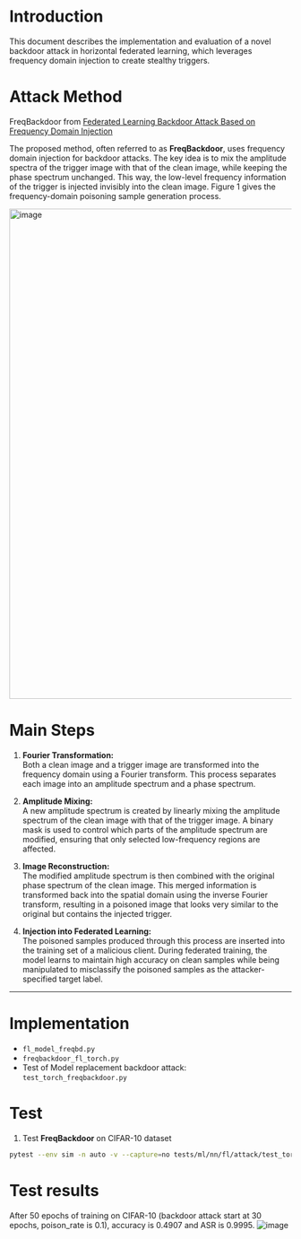 # Introduction

This document describes the implementation and evaluation of a novel backdoor attack in horizontal federated learning, which leverages frequency domain injection to create stealthy triggers.

# Attack Method

FreqBackdoor from [Federated Learning Backdoor Attack Based on Frequency Domain Injection](https://www.mdpi.com/1099-4300/26/2/164/pdf)

The proposed method, often referred to as **FreqBackdoor**, uses frequency domain injection for backdoor attacks. The key idea is to mix the amplitude spectra of the trigger image with that of the clean image, while keeping the phase spectrum unchanged. This way, the low-level frequency information of the trigger is injected invisibly into the clean image. Figure 1 gives the frequency-domain poisoning sample generation process.

<img width="874" alt="image" src="https://github.com/user-attachments/assets/3cea383c-44f8-477c-8573-dae3b9827ca6" />


# Main Steps

1. **Fourier Transformation:**  
   Both a clean image and a trigger image are transformed into the frequency domain using a Fourier transform. This process separates each image into an amplitude spectrum and a phase spectrum.

2. **Amplitude Mixing:**  
   A new amplitude spectrum is created by linearly mixing the amplitude spectrum of the clean image with that of the trigger image. A binary mask is used to control which parts of the amplitude spectrum are modified, ensuring that only selected low-frequency regions are affected.

3. **Image Reconstruction:**  
   The modified amplitude spectrum is then combined with the original phase spectrum of the clean image. This merged information is transformed back into the spatial domain using the inverse Fourier transform, resulting in a poisoned image that looks very similar to the original but contains the injected trigger.

4. **Injection into Federated Learning:**  
   The poisoned samples produced through this process are inserted into the training set of a malicious client. During federated training, the model learns to maintain high accuracy on clean samples while being manipulated to misclassify the poisoned samples as the attacker-specified target label.

---
# Implementation

  - `fl_model_freqbd.py`
  - `freqbackdoor_fl_torch.py`
  - Test of Model replacement backdoor attack: `test_torch_freqbackdoor.py`

# Test

1. Test **FreqBackdoor** on CIFAR-10 dataset
   
```bash
pytest --env sim -n auto -v --capture=no tests/ml/nn/fl/attack/test_torch_freqbackdoor.py

```

# Test results

After 50 epochs of training on CIFAR-10 (backdoor attack start at 30 epochs, poison_rate is 0.1), accuracy is 0.4907 and ASR is 0.9995.
![image](https://github.com/user-attachments/assets/939e9762-941d-4702-ae90-69355ed3eb4e)


